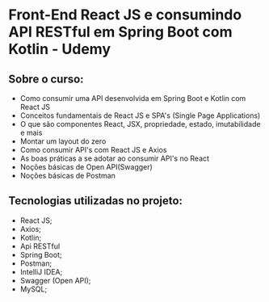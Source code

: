 # Front-End React JS e consumindo API RESTful em Spring Boot com Kotlin - Udemy

## Sobre o curso:

- Como consumir uma API desenvolvida em Spring Boot e Kotlin com React JS
- Conceitos fundamentais de React JS e SPA's (Single Page Applications)
- O que são componentes React, JSX, propriedade, estado, imutabilidade e mais
- Montar um layout do zero
- Como consumir API's com React JS e Axios
- As boas práticas a se adotar ao consumir API's no React
- Noções básicas de Open API(Swagger)
- Noções básicas de Postman

## Tecnologias utilizadas no projeto:

- React JS;
- Axios;
- Kotlin;
- Api RESTful
- Spring Boot;
- Postman;
- IntelliJ IDEA;
- Swagger (Open API);
- MySQL;
